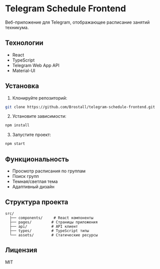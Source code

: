 # Telegram Schedule Frontend

Веб-приложение для Telegram, отображающее расписание занятий техникума.

## Технологии

- React
- TypeScript
- Telegram Web App API
- Material-UI

## Установка

1. Клонируйте репозиторий:
```bash
git clone https://github.com/Brostall/telegram-schedule-frontend.git
```

2. Установите зависимости:
```bash
npm install
```

3. Запустите проект:
```bash
npm start
```

## Функциональность

- Просмотр расписания по группам
- Поиск групп
- Темная/светлая тема
- Адаптивный дизайн

## Структура проекта

```
src/
  ├── components/     # React компоненты
  ├── pages/         # Страницы приложения
  ├── api/           # API клиент
  ├── types/         # TypeScript типы
  └── assets/        # Статические ресурсы
```

## Лицензия

MIT
